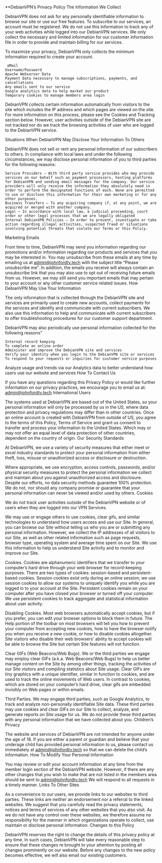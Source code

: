 **DebianVPN’s Privacy Policy
The Information We Collect

DebianVPN does not ask for any personally identifiable information to browse our site or use our free features. To subscribe to our services, an account must be registered. We do not use this information to track any of your web activities while logged into our DebianVPN services. We only collect the necessary and limited information for our customer information file in order to provide and maintain billing for our services.

To maximize your privacy, DebianVPN only collects the minimum information required to create your account.

     eMail
    Username/Password
    Apache Webserver Data
    Payment Data necessary to manage subscriptions, payments, and cancellations
    Any emails sent to our service
    Google analytics data to help market our product
    Temporary cookies to manage members area login

DebianVPN collects certain information automatically from visitors to the site which includes the IP address and which pages are viewed on the site. For more information on this process, please see the Cookies and Tracking section below. However, user activities outside of the DebianVPN site are not tracked nor do we track the browsing activities of user who are logged to the DebianVPN service.
 
Situations When DebianVPN May Disclose Your Information To Others

DebianVPN does not sell or rent any personal information of our subscribers to others. In compliance with local laws and under the following circumstances, we may disclose personal information of you to third parties for the following reasons:

    Service Providers – With third party service provides who may provide services on our behalf such as payment processors, hosting platforms for DebianVPN and sending email messages for the company. Our service providers will only receive the information they absolutely need in order to perform the designated functions of each. None are permitted to use or disclose this information for their own marketing or for any other purposes.
    Business Transfers – To any acquiring company if, at any point, we are acquired or merged with another company.
    Legal – In accordance with local law, a judicial proceeding, court order or other legal processes that we are legally obligated
    Internal DebianVPN Policies – In order to prevent, investigate or take action regarding illegal activities, suspected fraud or situations involving potential threats that violate our Terms or this Policy.

 

 
Marketing Emails

From time to time, DebianVPN may send you information regarding our promotions and/or information regarding our products and services that you may be interested in. You may unsubscribe from these emails at any time by emailing us at admin@johnfordtv.tech with the subject title “Please unsubscribe me”. In addition, the emails you receive will always contain an unsubscribe link that you may also use to opt out of receiving future emails from us. However, we may still send you important emails that may pertain to your account or any other customer service related issues.
How DebianVPN May Use Your Information

The only information that is collected through the DebianVPN site and services are primarily used to create new accounts, collect payments for the services and identify and communicate with current subscribers. We also use this information to help and communicate with current subscribers to offer troubleshooting procedures for our customer support department.

DebianVPN may also periodically use personal information collected for the following reasons”

    Internal record keeping
    To complete an online order
    Administer and improve the DebianVPN site and services
    Verify your identity when you login to the DebianVPN site or services
    To respond to your requests or inquiries for customer service purposes

Analyze usage and trends via our Analytics data to better understand how users use our website and services
How To Contact Us

If you have any questions regarding this Privacy Policy or would like further information on our privacy practices, we encourage you to email us at: admin@johnfordtv.tech
International Users

The systems used at DebianVPN are based out of the United States, so your personal information will only be processed by us in the US, where data protection and privacy regulations may differ than in other countries. Once an online account is created with DebianVPN from outside of US, you agree to the terms of this Policy, Terms of Service and grant us consent to transfer and process your information to the United States. Which may or may not offer an equal level of data protection of other countries, dependent on the country of origin.
Our Security Standards

At DebianVPN, we use a variety of security measures that either meet or excel industry standards to protect your personal information from either theft, loss, misuse or unauthorized access or disclosure or destruction.

Where appropriate, we use encryption, access controls, passwords, and/or physical security measures to protect the personal information we collect and maintain about you against unauthorized access and disclosure. Despite our efforts, no data security methods guarantee 100% protection. We do not, nor should any company promise or guarantee that your personal information can never be viewed and/or used by others.
Cookies

We do not track user activities outside of the DebianVPN website or of users when they are logged into our VPN Services.

We may use or engage others to use cookies, clear gifs, and similar technologies to understand how users access and use our Site. In general, you can browse our Site without telling us who you are or submitting any personal information. However, we collect the IP addresses of all visitors to our Site, as well as other related information such as page requests, browser type, operating system and average time spent on our Site. We use this information to help us understand Site activity and to monitor and improve our Site.

Cookies. Cookies are alphanumeric identifiers that we transfer to your computer’s hard drive through your web browser for record-keeping purposes. There are two types of cookies: session-based and persistent-based cookies. Session cookies exist only during an online session; we use session cookies to allow our systems to uniquely identify you while you are logged in to your account at the Site. Persistent cookies remain on your computer after you have closed your browser or turned off your computer. We use persistent cookies to track aggregate and statistical information about user activity.

Disabling Cookies. Most web browsers automatically accept cookies, but if you prefer, you can edit your browser options to block them in future. The Help portion of the toolbar on most browsers will tell you how to prevent your computer from accepting new cookies, how to have the browser notify you when you receive a new cookie, or how to disable cookies altogether. Site visitors who disable their web browsers’ ability to accept cookies will be able to browse the Site but certain Site features will not function.

Clear GIFs (Web Beacons/Web Bugs). We or the third parties we engage may employ clear GIFs (a.k.a. Web Beacons/Web Bugs) to help us better manage content on the Site by among other things, tracking the activities of our Site visitors and compiling statistics about Site usage. Clear GIFs are tiny graphics with a unique identifier, similar in function to cookies, and are used to track the online movements of Web users. In contrast to cookies, which are stored on your computer’s hard drive, clear gifs are embedded invisibly on Web pages or within emails.

Third Parties. We may engage third parties, such as Google Analytics, to track and analyze non-personally identifiable Site data. These third parties may use cookies and clear GIFs on our Site to collect, analyze, and generate reports on Site usage for us. We do not provide these third parties with any personal information that we have collected about you.
Children’s Privacy

The website and services of DebianVPN are not intended for anyone under the age of 18. If you are either a parent or guardian and believe that your underage child has provided personal information to us, please contact us immediately at admin@johnfordtv.tech so that we can delete the child’s information.
How To Modify Your Personal Information

You may review or edit your account information at any time from the member login section of the DebianVPN website. However, if there are any other changes that you wish to make that are not listed in the members area should be sent to admin@johnfordtv.tech We will respond to all requests in a timely manner.
Links To Other Sites

As a convenience to our users, we provide links to our websites to third parties. These links are neither an endorsement nor a referral to the linked websites. We suggest that you carefully read the privacy statements, notices and terms of services of any other websites that you also visit. As we do not have any control over these websites, we therefore assume no responsibility for the manner in which organizations operate to collect, use maintain or disclose personal information.
Changes to this Policy

DebianVPN reserves the right to change the details of this privacy policy at any time. In such cases, DebianVPN will take every reasonable step to ensure that these changes re brought to your attention by posting all changes prominently on our website. Before any changes to the new policy becomes effective, we will also email our existing customers.
